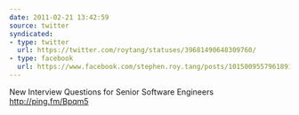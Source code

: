 ```yaml
---
date: 2011-02-21 13:42:59
source: twitter
syndicated:
- type: twitter
  url: https://twitter.com/roytang/statuses/39681490648309760/
- type: facebook
  url: https://www.facebook.com/stephen.roy.tang/posts/10150095579618912
---
```


New Interview Questions for Senior Software Engineers http://ping.fm/Bpqm5